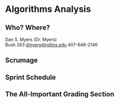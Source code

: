# Algorithms Analysis

## Who? Where?

Dan S. Myers (Dr. Myers)  
Bush 263
dmyers@rollins.edu
407-646-2146

## Scrumage


## Sprint Schedule

## The All-Important Grading Section
